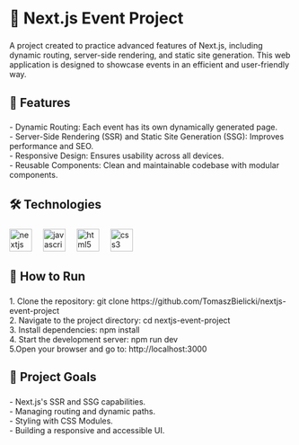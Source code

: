 <h1 align="left">🌿 Next.js Event Project</h1>

###

<p align="left">A project created to practice advanced features of Next.js, including dynamic routing, server-side rendering, and static site generation. This web application is designed to showcase events in an efficient and user-friendly way.</p>

###

<h2 align="left">🚀 Features</h2>

###

<p align="left">- Dynamic Routing: Each event has its own dynamically generated page.  <br>- Server-Side Rendering (SSR) and Static Site Generation (SSG): Improves performance and SEO.  <br>- Responsive Design: Ensures usability across all devices.  <br>- Reusable Components: Clean and maintainable codebase with modular components.</p>

###

<h2 align="left">🛠️ Technologies</h2>

###

<div align="left">
  <img src="https://cdn.jsdelivr.net/gh/devicons/devicon/icons/nextjs/nextjs-original.svg" height="40" alt="nextjs logo"  />
  <img width="12" />
  <img src="https://cdn.jsdelivr.net/gh/devicons/devicon/icons/javascript/javascript-original.svg" height="40" alt="javascript logo"  />
  <img width="12" />
  <img src="https://cdn.jsdelivr.net/gh/devicons/devicon/icons/html5/html5-original.svg" height="40" alt="html5 logo"  />
  <img width="12" />
  <img src="https://cdn.jsdelivr.net/gh/devicons/devicon/icons/css3/css3-original.svg" height="40" alt="css3 logo"  />
</div>

###

<h2 align="left">📖 How to Run</h2>

###

<p align="left">1. Clone the repository: git clone https://github.com/TomaszBielicki/nextjs-event-project<br>2. Navigate to the project directory: cd nextjs-event-project<br>3. Install dependencies: npm install<br>4. Start the development server: npm run dev<br>5.Open your browser and go to: http://localhost:3000</p>

###

<h2 align="left">🌟 Project Goals</h2>

###

<p align="left">- Next.js's SSR and SSG capabilities.  <br>- Managing routing and dynamic paths.  <br>- Styling with CSS Modules.  <br>- Building a responsive and accessible UI.</p>

###
